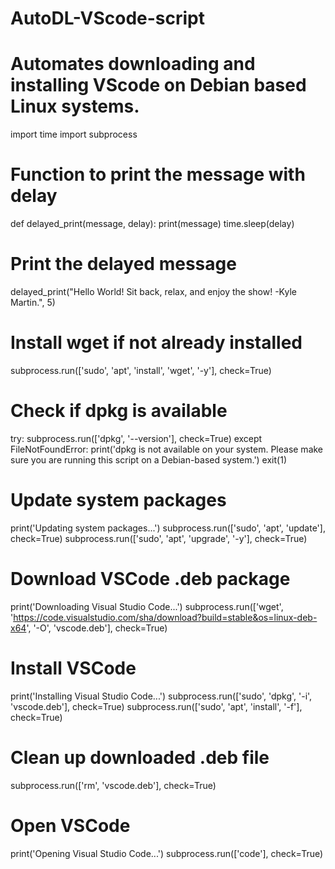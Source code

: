 # AutoDL-VScode-script
# Automates downloading and installing VScode on Debian based Linux systems.
import time
import subprocess

# Function to print the message with delay
def delayed_print(message, delay):
    print(message)
    time.sleep(delay)

# Print the delayed message
delayed_print("Hello World! Sit back, relax, and enjoy the show! -Kyle Martin.", 5)

# Install wget if not already installed
subprocess.run(['sudo', 'apt', 'install', 'wget', '-y'], check=True)

# Check if dpkg is available
try:
    subprocess.run(['dpkg', '--version'], check=True)
except FileNotFoundError:
    print('dpkg is not available on your system. Please make sure you are running this script on a Debian-based system.')
    exit(1)

# Update system packages
print('Updating system packages...')
subprocess.run(['sudo', 'apt', 'update'], check=True)
subprocess.run(['sudo', 'apt', 'upgrade', '-y'], check=True)

# Download VSCode .deb package
print('Downloading Visual Studio Code...')
subprocess.run(['wget', 'https://code.visualstudio.com/sha/download?build=stable&os=linux-deb-x64', '-O', 'vscode.deb'], check=True)

# Install VSCode
print('Installing Visual Studio Code...')
subprocess.run(['sudo', 'dpkg', '-i', 'vscode.deb'], check=True)
subprocess.run(['sudo', 'apt', 'install', '-f'], check=True)

# Clean up downloaded .deb file
subprocess.run(['rm', 'vscode.deb'], check=True)

# Open VSCode
print('Opening Visual Studio Code...')
subprocess.run(['code'], check=True)

